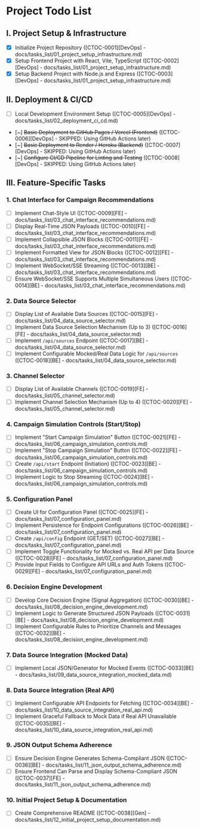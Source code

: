 # Project Todo List

## I. Project Setup & Infrastructure
- [x] Initialize Project Repository ([CTOC-0001][DevOps] - docs/tasks_list/01_project_setup_infrastructure.md)
- [x] Setup Frontend Project with React, Vite, TypeScript ([CTOC-0002][DevOps] - docs/tasks_list/01_project_setup_infrastructure.md)
- [x] Setup Backend Project with Node.js and Express ([CTOC-0003][DevOps] - docs/tasks_list/01_project_setup_infrastructure.md)

## II. Deployment & CI/CD
- [ ] Local Development Environment Setup ([CTOC-0005][DevOps] - docs/tasks_list/02_deployment_ci_cd.md)
- [~] ~~Basic Deployment to GitHub Pages / Vercel (Frontend)~~ ([CTOC-0006][DevOps] - SKIPPED: Using GitHub Actions later)
- [~] ~~Basic Deployment to Render / Heroku (Backend)~~ ([CTOC-0007][DevOps] - SKIPPED: Using GitHub Actions later)
- [~] ~~Configure CI/CD Pipeline for Linting and Testing~~ ([CTOC-0008][DevOps] - SKIPPED: Using GitHub Actions later)

## III. Feature-Specific Tasks

### 1. Chat Interface for Campaign Recommendations
- [ ] Implement Chat-Style UI ([CTOC-0009][FE] - docs/tasks_list/03_chat_interface_recommendations.md)
- [ ] Display Real-Time JSON Payloads ([CTOC-0010][FE] - docs/tasks_list/03_chat_interface_recommendations.md)
- [ ] Implement Collapsible JSON Blocks ([CTOC-0011][FE] - docs/tasks_list/03_chat_interface_recommendations.md)
- [ ] Implement Formatted View for JSON Blocks ([CTOC-0012][FE] - docs/tasks_list/03_chat_interface_recommendations.md)
- [ ] Implement WebSocket/SSE Streaming ([CTOC-0013][BE] - docs/tasks_list/03_chat_interface_recommendations.md)
- [ ] Ensure WebSocket/SSE Supports Multiple Simultaneous Users ([CTOC-0014][BE] - docs/tasks_list/03_chat_interface_recommendations.md)

### 2. Data Source Selector
- [ ] Display List of Available Data Sources ([CTOC-0015][FE] - docs/tasks_list/04_data_source_selector.md)
- [ ] Implement Data Source Selection Mechanism (Up to 3) ([CTOC-0016][FE] - docs/tasks_list/04_data_source_selector.md)
- [ ] Implement `/api/sources` Endpoint ([CTOC-0017][BE] - docs/tasks_list/04_data_source_selector.md)
- [ ] Implement Configurable Mocked/Real Data Logic for `/api/sources` ([CTOC-0018][BE] - docs/tasks_list/04_data_source_selector.md)

### 3. Channel Selector
- [ ] Display List of Available Channels ([CTOC-0019][FE] - docs/tasks_list/05_channel_selector.md)
- [ ] Implement Channel Selection Mechanism (Up to 4) ([CTOC-0020][FE] - docs/tasks_list/05_channel_selector.md)

### 4. Campaign Simulation Controls (Start/Stop)
- [ ] Implement "Start Campaign Simulation" Button ([CTOC-0021][FE] - docs/tasks_list/06_campaign_simulation_controls.md)
- [ ] Implement "Stop Campaign Simulation" Button ([CTOC-0022][FE] - docs/tasks_list/06_campaign_simulation_controls.md)
- [ ] Create `/api/start` Endpoint (Initiation) ([CTOC-0023][BE] - docs/tasks_list/06_campaign_simulation_controls.md)
- [ ] Implement Logic to Stop Streaming ([CTOC-0024][BE] - docs/tasks_list/06_campaign_simulation_controls.md)

### 5. Configuration Panel
- [ ] Create UI for Configuration Panel ([CTOC-0025][FE] - docs/tasks_list/07_configuration_panel.md)
- [ ] Implement Persistence for Endpoint Configurations ([CTOC-0026][BE] - docs/tasks_list/07_configuration_panel.md)
- [ ] Create `/api/config` Endpoint (GET/SET) ([CTOC-0027][BE] - docs/tasks_list/07_configuration_panel.md)
- [ ] Implement Toggle Functionality for Mocked vs. Real API per Data Source ([CTOC-0028][FE] - docs/tasks_list/07_configuration_panel.md)
- [ ] Provide Input Fields to Configure API URLs and Auth Tokens ([CTOC-0029][FE] - docs/tasks_list/07_configuration_panel.md)

### 6. Decision Engine Development
- [ ] Develop Core Decision Engine (Signal Aggregation) ([CTOC-0030][BE] - docs/tasks_list/08_decision_engine_development.md)
- [ ] Implement Logic to Generate Structured JSON Payloads ([CTOC-0031][BE] - docs/tasks_list/08_decision_engine_development.md)
- [ ] Implement Configurable Rules to Prioritize Channels and Messages ([CTOC-0032][BE] - docs/tasks_list/08_decision_engine_development.md)

### 7. Data Source Integration (Mocked Data)
- [ ] Implement Local JSON/Generator for Mocked Events ([CTOC-0033][BE] - docs/tasks_list/09_data_source_integration_mocked_data.md)

### 8. Data Source Integration (Real API)
- [ ] Implement Configurable API Endpoints for Fetching ([CTOC-0034][BE] - docs/tasks_list/10_data_source_integration_real_api.md)
- [ ] Implement Graceful Fallback to Mock Data if Real API Unavailable ([CTOC-0035][BE] - docs/tasks_list/10_data_source_integration_real_api.md)

### 9. JSON Output Schema Adherence
- [ ] Ensure Decision Engine Generates Schema-Compliant JSON ([CTOC-0036][BE] - docs/tasks_list/11_json_output_schema_adherence.md)
- [ ] Ensure Frontend Can Parse and Display Schema-Compliant JSON ([CTOC-0037][FE] - docs/tasks_list/11_json_output_schema_adherence.md)

### 10. Initial Project Setup & Documentation
- [ ] Create Comprehensive README ([CTOC-0038][Gen] - docs/tasks_list/12_initial_project_setup_documentation.md)
